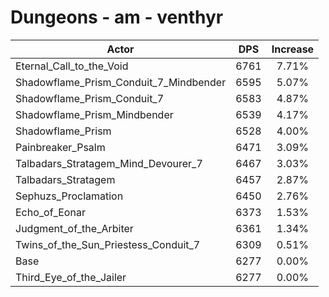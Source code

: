 # Dungeons - am - venthyr
| Actor | DPS | Increase |
|---|:---:|:---:|
|Eternal_Call_to_the_Void|6761|7.71%|
|Shadowflame_Prism_Conduit_7_Mindbender|6595|5.07%|
|Shadowflame_Prism_Conduit_7|6583|4.87%|
|Shadowflame_Prism_Mindbender|6539|4.17%|
|Shadowflame_Prism|6528|4.00%|
|Painbreaker_Psalm|6471|3.09%|
|Talbadars_Stratagem_Mind_Devourer_7|6467|3.03%|
|Talbadars_Stratagem|6457|2.87%|
|Sephuzs_Proclamation|6450|2.76%|
|Echo_of_Eonar|6373|1.53%|
|Judgment_of_the_Arbiter|6361|1.34%|
|Twins_of_the_Sun_Priestess_Conduit_7|6309|0.51%|
|Base|6277|0.00%|
|Third_Eye_of_the_Jailer|6277|0.00%|
